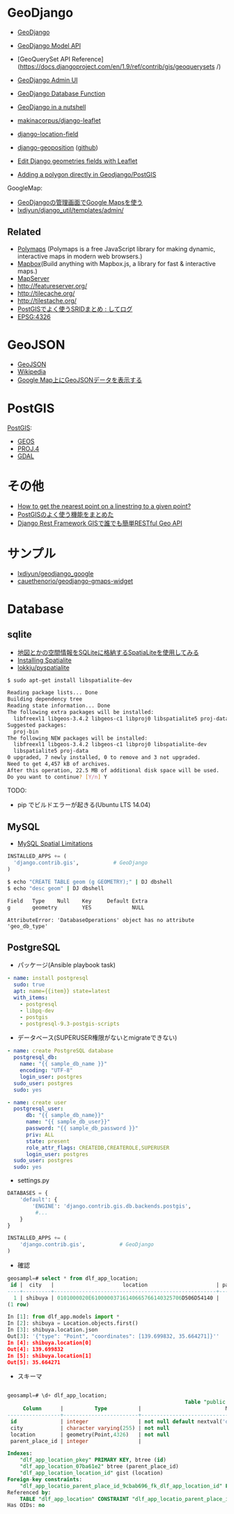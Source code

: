 # GeoDjango

- [GeoDjango](https://docs.djangoproject.com/en/1.9/ref/contrib/gis/)
- [GeoDjango Model API](https://docs.djangoproject.com/en/1.9/ref/contrib/gis/model-api/#module-django.contrib.gis.db.models)
- [GeoQuerySet API Reference](https://docs.djangoproject.com/en/1.9/ref/contrib/gis/geoquerysets /)
- [GeoDjango Admin UI](https://docs.djangoproject.com/en/1.9/ref/contrib/gis/admin/#module-django.contrib.gis.admin)
- [GeoDjango Database Function](https://docs.djangoproject.com/en/1.9/ref/contrib/gis/functions/)

- [GeoDjango in a nutshell](http://www.slideshare.net/DjangoStars/geodjango-in-a-nutshell)

- [makinacorpus/django-leaflet](https://github.com/makinacorpus/django-leaflet)
- [django-location-field](https://github.com/caioariede/django-location-field)
- [django-geoposition](https://django-geoposition.readthedocs.org/en/latest/)   ([github](https://github.com/philippbosch/django-geoposition))
- [Edit Django geometries fields with Leaflet](http://blog.mathieu-leplatre.info/edit-django-geometries-fields-with-leaflet.html)
- [Adding a polygon directly in Geodjango/PostGIS](http://stackoverflow.com/questions/1504288/adding-a-polygon-directly-in-geodjango-postgis)

GoogleMap:

- [GeoDjangoの管理画面でGoogle Mapsを使う](http://qiita.com/key/items/f3206e701238f187e759)
- [lxdiyun/django_util/templates/admin/](https://github.com/lxdiyun/django_util/tree/master/templates/admin)



## Related

- [Polymaps](http://polymaps.org/) (Polymaps is a free JavaScript library for making dynamic, interactive maps in modern web browsers.)
- [Mapbox](https://www.mapbox.com/mapbox.js/api/v2.2.3/)(Build anything with Mapbox.js,
a library for fast & interactive maps.)
- [MapServer](http://mapserver.org/)
- http://featureserver.org/
- http://tilecache.org/
- http://tilestache.org/
- [PostGISでよく使うSRIDまとめ : してログ](http://landhere.info/blog/a79.html)
- [EPSG:4326](http://spatialreference.org/ref/epsg/wgs-84/)

# GeoJSON

- [GeoJSON](http://geojson.org/)
- [Wikipedia](https://ja.wikipedia.org/wiki/GeoJSON)
- [Google Map上にGeoJSONデータを表示する](http://shimz.me/blog/google-map-api/3445)

# PostGIS

[PostGIS](http://postgis.net/):
- [GEOS](https://docs.djangoproject.com/en/1.9/ref/contrib/gis/install/geolibs/#geosbuild)
- [PROJ.4](https://github.com/OSGeo/proj.4/wiki)
- [GDAL](https://docs.djangoproject.com/en/1.9/ref/contrib/gis/gdal/)

# その他

- [How to get the nearest point on a linestring to a given point?](http://gis.stackexchange.com/questions/2061/how-to-get-the-nearest-point-on-a-linestring-to-a-given-point)
- [PostGISのよく使う機能をまとめた](http://d.hatena.ne.jp/EulerDijkstra/20131008/1381190780)
- [Django Rest Framework GISで誰でも簡単RESTful Geo API](http://monomoti.hatenablog.jp/entry/2015/12/15/000000)

# サンプル

- [lxdiyun/geodjango_google](https://github.com/lxdiyun/geodjango_google)
- [cauethenorio/geodjango-gmaps-widget](https://github.com/cauethenorio/geodjango-gmaps-widget)

# Database

## sqlite

- [地図とかの空間情報をSQLiteに格納するSpatiaLiteを使用してみる](http://qiita.com/mima_ita/items/64f6c2b8bb47c4b5b391)
- [Installing Spatialite](https://docs.djangoproject.com/en/1.9/ref/contrib/gis/install/spatialite/)
- [lokkju/pyspatialite
](https://github.com/lokkju/pyspatialite/)

~~~bash
$ sudo apt-get install libspatialite-dev

Reading package lists... Done
Building dependency tree       
Reading state information... Done
The following extra packages will be installed:
  libfreexl1 libgeos-3.4.2 libgeos-c1 libproj0 libspatialite5 proj-data
Suggested packages:
  proj-bin
The following NEW packages will be installed:
  libfreexl1 libgeos-3.4.2 libgeos-c1 libproj0 libspatialite-dev
  libspatialite5 proj-data
0 upgraded, 7 newly installed, 0 to remove and 3 not upgraded.
Need to get 4,457 kB of archives.
After this operation, 22.5 MB of additional disk space will be used.
Do you want to continue? [Y/n] Y
~~~

TODO:

- pip でビルドエラーが起きる(Ubuntu LTS 14.04)

## MySQL

- [MySQL Spatial Limitations](https://docs.djangoproject.com/en/dev/ref/contrib/gis/db-api/#mysql-spatial-limitations)

~~~py
INSTALLED_APPS += (
  'django.contrib.gis',           # GeoDjango
)
~~~

~~~bash
$ echo "CREATE TABLE geom (g GEOMETRY);" | DJ dbshell
$ echo "desc geom" | DJ dbshell

Field   Type    Null    Key     Default Extra
g       geometry        YES             NULL
~~~

~~~
AttributeError: 'DatabaseOperations' object has no attribute 'geo_db_type'
~~~


## PostgreSQL

- パッケージ(Ansible playbook task)

~~~yaml
- name: install postgresql
  sudo: true
  apt: name={{item}} state=latest
  with_items:
    - postgresql
    - libpq-dev
    - postgis
    - postgresql-9.3-postgis-scripts
~~~

- データベース(SUPERUSER権限がないとmigrateできない)

~~~yaml
- name: create PostgreSQL database
  postgresql_db:
    name: "{{ sample_db_name }}"
    encoding: "UTF-8"
    login_user: postgres
  sudo_user: postgres
  sudo: yes

- name: create user
  postgresql_user:
      db: "{{ sample_db_name}}"
      name: "{{ sample_db_user}}"
      password: "{{ sample_db_password }}"
      priv: ALL
      state: present
      role_attr_flags: CREATEDB,CREATEROLE,SUPERUSER
      login_user: postgres
  sudo_user: postgres
  sudo: yes
~~~  

- settings.py

~~~python
DATABASES = {
    'default': {
        'ENGINE': 'django.contrib.gis.db.backends.postgis',
         #...
    }
}

INSTALLED_APPS += (
    'django.contrib.gis',           # GeoDjango
)
~~~

- 確認

~~~sql
geosampl=# select * from dlf_app_location;
 id |  city   |                      location                      | parent_place_id
----+---------+----------------------------------------------------+-----------------
  1 | shibuya | 0101000020E61000003716140665766140325706D506D54140 |                
(1 row)
~~~

~~~py
In [1]: from dlf_app.models import *
In [2]: shibuya = Location.objects.first()
In [3]: shibuya.location.json
Out[3]: '{"type": "Point", "coordinates": [139.699832, 35.664271]}''
In [4]: shibuya.location[0]
Out[4]: 139.699832
In [5]: shibuya.location[1]
Out[5]: 35.664271
~~~

- スキーマ

~~~sql

geosampl=# \d+ dlf_app_location;
                                                         Table "public.dlf_app_location"
     Column      |          Type          |                           Modifiers                           | Storage  | Stats target | Description
-----------------+------------------------+---------------------------------------------------------------+----------+--------------+-------------
 id              | integer                | not null default nextval('dlf_app_location_id_seq'::regclass) | plain    |              |
 city            | character varying(255) | not null                                                      | extended |              |
 location        | geometry(Point,4326)   | not null                                                      | main     |              |
 parent_place_id | integer                |                                                               | plain    |              |

Indexes:
    "dlf_app_location_pkey" PRIMARY KEY, btree (id)
    "dlf_app_location_07ba61e2" btree (parent_place_id)
    "dlf_app_location_location_id" gist (location)
Foreign-key constraints:
    "dlf_app_locatio_parent_place_id_9cbab696_fk_dlf_app_location_id" FOREIGN KEY (parent_place_id) REFERENCES dlf_app_location(id) DEFERRABLE INITIALLY DEFERRED
Referenced by:
    TABLE "dlf_app_location" CONSTRAINT "dlf_app_locatio_parent_place_id_9cbab696_fk_dlf_app_location_id" FOREIGN KEY (parent_place_id) REFERENCES dlf_app_location(id) DEFERRABLE INITIALLY DEFERRED
Has OIDs: no
~~~
